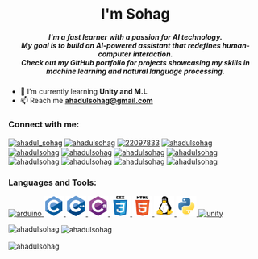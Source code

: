 <h1 align="center">I'm Sohag</h1>
<h5 align="center">I'm a fast learner with a passion for AI technology.<br>My goal is to build an AI-powered assistant that redefines human-computer interaction.<br>Check out my GitHub portfolio for projects showcasing my skills in machine learning and natural language processing.</h5>

- 🌱 I’m currently learning **Unity and M.L**
- 📫 Reach me **ahadulsohag@gmail.com**

<h3 align="left">Connect with me:</h3>
<p align="left">
<a href="https://twitter.com/ahadul_sohag" target="blank"><img align="center" src="https://raw.githubusercontent.com/rahuldkjain/github-profile-readme-generator/master/src/images/icons/Social/twitter.svg" alt="ahadul_sohag" height="30" width="40" /></a>
<a href="https://linkedin.com/in/ahadulsohag" target="blank"><img align="center" src="https://raw.githubusercontent.com/rahuldkjain/github-profile-readme-generator/master/src/images/icons/Social/linked-in-alt.svg" alt="ahadulsohag" height="30" width="40" /></a>
<a href="https://stackoverflow.com/users/22097833" target="blank"><img align="center" src="https://raw.githubusercontent.com/rahuldkjain/github-profile-readme-generator/master/src/images/icons/Social/stack-overflow.svg" alt="22097833" height="30" width="40" /></a>
<a href="https://kaggle.com/ahadulsohag" target="blank"><img align="center" src="https://raw.githubusercontent.com/rahuldkjain/github-profile-readme-generator/master/src/images/icons/Social/kaggle.svg" alt="ahadulsohag" height="30" width="40" /></a>
<a href="https://fb.com/ahadulsohag" target="blank"><img align="center" src="https://raw.githubusercontent.com/rahuldkjain/github-profile-readme-generator/master/src/images/icons/Social/facebook.svg" alt="ahadulsohag" height="30" width="40" /></a>
<a href="https://instagram.com/ahadulsohag" target="blank"><img align="center" src="https://raw.githubusercontent.com/rahuldkjain/github-profile-readme-generator/master/src/images/icons/Social/instagram.svg" alt="ahadulsohag" height="30" width="40" /></a>
<a href="https://www.youtube.com/c/ahadulsohag" target="blank"><img align="center" src="https://raw.githubusercontent.com/rahuldkjain/github-profile-readme-generator/master/src/images/icons/Social/youtube.svg" alt="ahadulsohag" height="30" width="40" /></a>
<a href="https://www.hackerrank.com/ahadulsohag" target="blank"><img align="center" src="https://raw.githubusercontent.com/rahuldkjain/github-profile-readme-generator/master/src/images/icons/Social/hackerrank.svg" alt="ahadulsohag" height="30" width="40" /></a>
<a href="https://codeforces.com/profile/ahadulsohag" target="blank"><img align="center" src="https://raw.githubusercontent.com/rahuldkjain/github-profile-readme-generator/master/src/images/icons/Social/codeforces.svg" alt="ahadulsohag" height="30" width="40" /></a>
<a href="https://www.leetcode.com/ahadulsohag" target="blank"><img align="center" src="https://raw.githubusercontent.com/rahuldkjain/github-profile-readme-generator/master/src/images/icons/Social/leet-code.svg" alt="ahadulsohag" height="30" width="40" /></a>
<a href="https://www.hackerearth.com/ahadulsohag" target="blank"><img align="center" src="https://raw.githubusercontent.com/rahuldkjain/github-profile-readme-generator/master/src/images/icons/Social/hackerearth.svg" alt="ahadulsohag" height="30" width="40" /></a>
<a href="https://www.topcoder.com/members/ahadulsohag" target="blank"><img align="center" src="https://raw.githubusercontent.com/rahuldkjain/github-profile-readme-generator/master/src/images/icons/Social/topcoder.svg" alt="ahadulsohag" height="30" width="40" /></a>
</p>

<h3 align="left">Languages and Tools:</h3>
<p align="left"> <a href="https://www.arduino.cc/" target="_blank" rel="noreferrer"> <img src="https://cdn.worldvectorlogo.com/logos/arduino-1.svg" alt="arduino" width="40" height="40"/> </a> <a href="https://www.cprogramming.com/" target="_blank" rel="noreferrer"> <img src="https://raw.githubusercontent.com/devicons/devicon/master/icons/c/c-original.svg" alt="c" width="40" height="40"/> </a> <a href="https://www.w3schools.com/cpp/" target="_blank" rel="noreferrer"> <img src="https://raw.githubusercontent.com/devicons/devicon/master/icons/cplusplus/cplusplus-original.svg" alt="cplusplus" width="40" height="40"/> </a> <a href="https://www.w3schools.com/cs/" target="_blank" rel="noreferrer"> <img src="https://raw.githubusercontent.com/devicons/devicon/master/icons/csharp/csharp-original.svg" alt="csharp" width="40" height="40"/> </a> <a href="https://www.w3schools.com/css/" target="_blank" rel="noreferrer"> <img src="https://raw.githubusercontent.com/devicons/devicon/master/icons/css3/css3-original-wordmark.svg" alt="css3" width="40" height="40"/> </a> <a href="https://www.w3.org/html/" target="_blank" rel="noreferrer"> <img src="https://raw.githubusercontent.com/devicons/devicon/master/icons/html5/html5-original-wordmark.svg" alt="html5" width="40" height="40"/> </a> <a href="https://www.linux.org/" target="_blank" rel="noreferrer"> <img src="https://raw.githubusercontent.com/devicons/devicon/master/icons/linux/linux-original.svg" alt="linux" width="40" height="40"/> </a> <a href="https://www.python.org" target="_blank" rel="noreferrer"> <img src="https://raw.githubusercontent.com/devicons/devicon/master/icons/python/python-original.svg" alt="python" width="40" height="40"/> </a> <a href="https://unity.com/" target="_blank" rel="noreferrer"> <img src="https://www.vectorlogo.zone/logos/unity3d/unity3d-icon.svg" alt="unity" width="40" height="40"/> </a> </p>

<p><img align="left" src="https://github-readme-stats.vercel.app/api/top-langs?username=ahadulsohag&show_icons=true&locale=en&layout=compact" alt="ahadulsohag" /></p>

<p>&nbsp;<img align="center" src="https://github-readme-stats.vercel.app/api?username=ahadulsohag&show_icons=true&locale=en" alt="ahadulsohag" /></p>

<p><img align="center" src="https://github-readme-streak-stats.herokuapp.com/?user=ahadulsohag&" alt="ahadulsohag" /></p>

